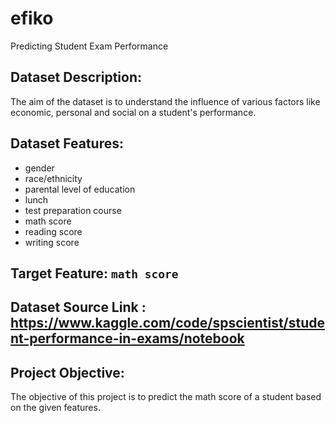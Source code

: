 # efiko
Predicting Student Exam Performance

## Dataset Description:
The aim of the dataset is to understand the influence of various factors like economic, personal and social on a student's performance.

## Dataset Features:
  - gender
  - race/ethnicity
  - parental level of education
  - lunch
  - test preparation course
  - math score
  - reading score
  - writing score

## Target Feature: `math score`

## Dataset Source Link : https://www.kaggle.com/code/spscientist/student-performance-in-exams/notebook

## Project Objective:
The objective of this project is to predict the math score of a student based on the given features.